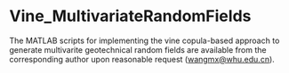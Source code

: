 # Vine_MultivariateRandomFields

The MATLAB scripts for implementing the vine copula-based approach to generate multivarite geotechnical random fields are available from the corresponding author upon reasonable request (wangmx@whu.edu.cn).
